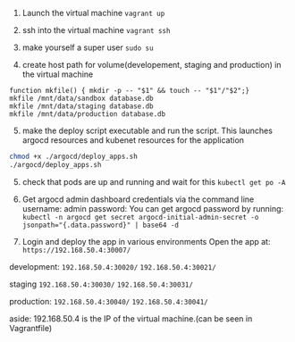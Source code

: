 1. Launch the virtual machine
`vagrant up`

2. ssh into the virtual machine
`vagrant ssh`

3. make yourself a super user
`sudo su`

4. create host path for volume(developement, staging and production) in the virtual machine
```
function mkfile() { mkdir -p -- "$1" && touch -- "$1"/"$2";}
mkfile /mnt/data/sandbox database.db
mkfile /mnt/data/staging database.db
mkfile /mnt/data/production database.db
```

5. make the deploy script executable and run the script. This launches argocd resources and kubenet resources for the application
```sh
chmod +x ./argocd/deploy_apps.sh
./argocd/deploy_apps.sh
```

5. check that pods are up and running and wait for this
`kubectl get po -A`

6. Get argocd admin dashboard credentials via the command line
  username: admin
  password:
  You can get argocd password by running:
`kubectl -n argocd get secret argocd-initial-admin-secret -o jsonpath="{.data.password}" | base64 -d`

7. Login and deploy the app in various environments
Open the app at: `https://192.168.50.4:30007/`

development:
`192.168.50.4:30020/`
`192.168.50.4:30021/`

staging
`192.168.50.4:30030/`
`192.168.50.4:30031/`

production:
`192.168.50.4:30040/`
`192.168.50.4:30041/`

aside: 192.168.50.4 is the IP of the virtual machine.(can be seen in Vagrantfile)

